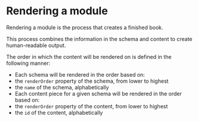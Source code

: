 # Rendering a module

Rendering a module is the process that creates a finished book.

This process combines the information in the schema and content to create
human-readable output.

The order in which the content will be rendered on is defined in the following
manner:

- Each schema will be rendered in the order based on:
 - the `renderOrder` property of the schema, from lower to highest
 - the `name` of the schema, alphabetically
- Each content piece for a given schema will be rendered in the order based on:
 - the `renderOrder` property of the content, from lower to highest
 - the `id` of the content, alphabetically
